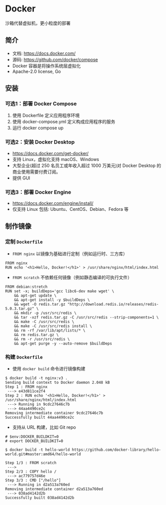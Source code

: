 # Docker
沙箱代替虚拟机，更小粒度的部署

## 简介
- 文档: https://docs.docker.com/
- 源码: https://github.com/docker/compose
- Docker 容器是将操作系统层虚拟化
- Apache-2.0 license, Go

## 安装

### 可选1：部署 Docker Compose
1. 使用 Dockerfile 定义应用程序环境
2. 使用 docker-compose.yml 定义构成应用程序的服务
3. 运行 docker compose up

### 可选2：安装 Docker Desktop
- https://docs.docker.com/get-docker/
- 支持 Linux，虚拟化支持 macOS、Windows
- 大型企业(超过 250 名员工或年收入超过 1000 万美元)对 Docker Desktop 的商业使用需要付费订阅。
- 提供 GUI

### 可选3：部署 Docker Engine
- https://docs.docker.com/engine/install/
- 仅支持 Linux 包括: Ubuntu、CentOS、Debian、Fedora 等

## 制作镜像

### 定制 `Dockerfile`
- `FROM nginx` 以镜像为基础进行定制（例如运行时、三方库）
```docker
FROM nginx
RUN echo '<h1>Hello, Docker!</h1>' > /usr/share/nginx/html/index.html
```
- `FROM scratch` 不依赖任何镜像（例如静态编译的可执行文件）
```docker
FROM debian:stretch
RUN set -x; buildDeps='gcc libc6-dev make wget' \
    && apt-get update \
    && apt-get install -y $buildDeps \
    && wget -O redis.tar.gz "http://download.redis.io/releases/redis-5.0.3.tar.gz" \
    && mkdir -p /usr/src/redis \
    && tar -xzf redis.tar.gz -C /usr/src/redis --strip-components=1 \
    && make -C /usr/src/redis \
    && make -C /usr/src/redis install \
    && rm -rf /var/lib/apt/lists/* \
    && rm redis.tar.gz \
    && rm -r /usr/src/redis \
    && apt-get purge -y --auto-remove $buildDeps
```
### 构建 `Dockerfile`
- 使用 `docker build` 命令进行镜像构建
```docker
$ docker build -t nginx:v3 .
Sending build context to Docker daemon 2.048 kB
Step 1 : FROM nginx
 ---> e43d811ce2f4
Step 2 : RUN echo '<h1>Hello, Docker!</h1>' > /usr/share/nginx/html/index.html
 ---> Running in 9cdc27646c7b
 ---> 44aa4490ce2c
Removing intermediate container 9cdc27646c7b
Successfully built 44aa4490ce2c
```
- 支持从 URL 构建，比如 Git repo
```docker
# $env:DOCKER_BUILDKIT=0
# export DOCKER_BUILDKIT=0

$ docker build -t hello-world https://github.com/docker-library/hello-world.git#master:amd64/hello-world

Step 1/3 : FROM scratch
 --->
Step 2/3 : COPY hello /
 ---> ac779757d46e
Step 3/3 : CMD ["/hello"]
 ---> Running in d2a513a760ed
Removing intermediate container d2a513a760ed
 ---> 038ad4142d2b
Successfully built 038ad4142d2b
```

